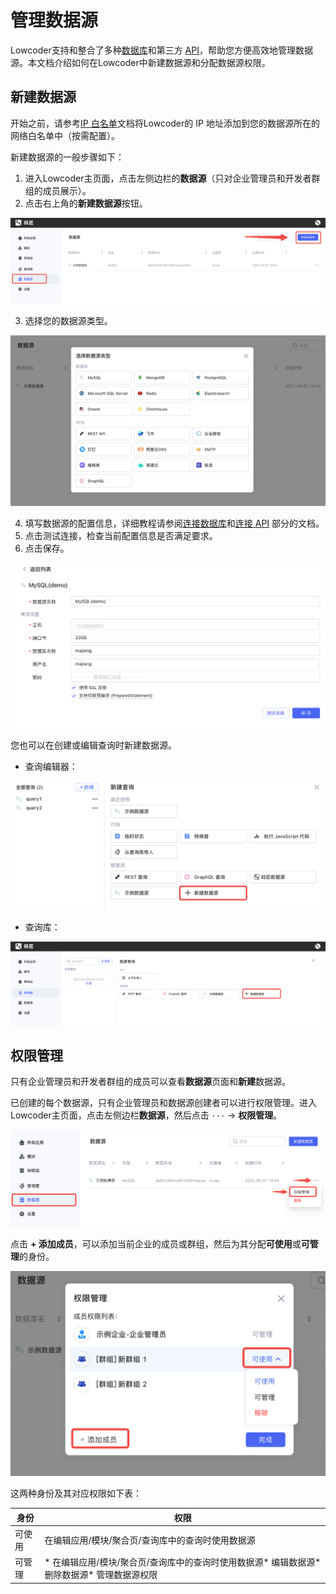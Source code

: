# 管理数据源

Lowcoder支持和整合了多种[数据库](https://majiang.co/docs/database)和第三方 [API](https://majiang.co/docs/api)，帮助您方便高效地管理数据源。本文档介绍如何在Lowcoder中新建数据源和分配数据源权限。

## 新建数据源

开始之前，请参考[IP 白名单](https://majiang.co/docs/ip-allowlist)文档将Lowcoder的 IP 地址添加到您的数据源所在的网络白名单中（按需配置）。

新建数据源的一般步骤如下：

1. 进入Lowcoder主页面，点击左侧边栏的​**数据源**​（只对企业管理员和开发者群组的成员展示）。
2. 点击右上角的**新建数据源**按钮。

![](assets/4-20231002134333-rr7r595.png)​

3. 选择您的数据源类型。

![](assets/5-20231002134333-fx3cy8a.png)​

4. 填写数据源的配置信息，详细教程请参阅[连接数据库](https://majiang.co/docs/database)和[连接 API](https://majiang.co/docs/api) 部分的文档。
5. 点击测试连接，检查当前配置信息是否满足要求。
6. 点击保存。

![](assets/6-20231002134333-t7syihl.png)​

您也可以在创建或编辑查询时新建数据源。

* 查询编辑器：

![](assets/7-20231002134333-oo8mw62.png)​

* 查询库：

![](assets/8-20231002134333-gzvt7gx.png)​

## 权限管理

只有企业管理员和开发者群组的成员可以查看**数据源**页面和**新建**数据源。

已创建的每个数据源，只有企业管理员和数据源创建者可以进行权限管理。进入Lowcoder主页面，点击左侧边栏​**数据源**​，然后点击 `···`​ -> ​**权限管理**​。

![](assets/9-20231002134333-xo55trp.png)​

点击 ​**+ 添加成员**​，可以添加当前企业的成员或群组，然后为其分配**可使用**或**可管理**的身份。

![](assets/10-20231002134333-qrl2g6u.png)​

这两种身份及其对应权限如下表：

|**身份**|**权限**|
| --------| ---------------------------------------------------------------------------------------------|
|可使用|在编辑应用/模块/聚合页/查询库中的查询时使用数据源|
|可管理|* 在编辑应用/模块/聚合页/查询库中的查询时使用数据源* 编辑数据源* 删除数据源* 管理数据源权限|
